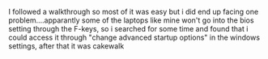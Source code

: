 I followed a walkthrough so most of it was easy but i did end up facing one problem....apparantly some of the laptops like mine won't go into the bios setting through the F-keys, so i searched for some time and found that i could access it through "change advanced startup options" in the windows settings, after that it was cakewalk

